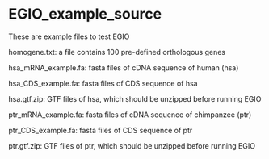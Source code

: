 # EGIO_example_source

These are example files to test EGIO

homogene.txt: a file contains 100 pre-defined orthologous genes

hsa_mRNA_example.fa: fasta files of cDNA sequence of human (hsa)

hsa_CDS_example.fa: fasta files of CDS sequence of hsa

hsa.gtf.zip: GTF files of hsa, which should be unzipped before running EGIO

ptr_mRNA_example.fa: fasta files of cDNA sequence of chimpanzee (ptr)

ptr_CDS_example.fa: fasta files of CDS sequence of ptr

ptr.gtf.zip: GTF files of ptr, which should be unzipped before running EGIO
